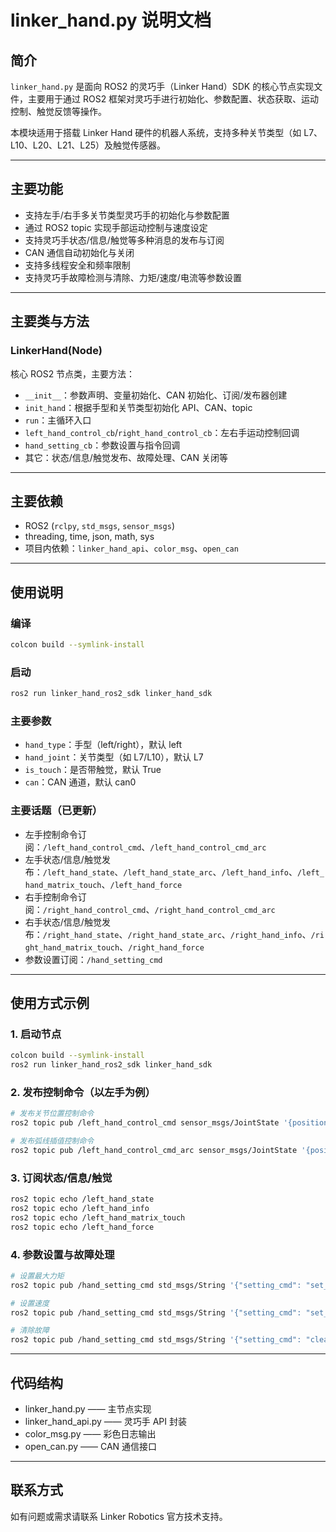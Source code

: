 # linker_hand.py 说明文档

## 简介

`linker_hand.py` 是面向 ROS2 的灵巧手（Linker Hand）SDK 的核心节点实现文件，主要用于通过 ROS2 框架对灵巧手进行初始化、参数配置、状态获取、运动控制、触觉反馈等操作。

本模块适用于搭载 Linker Hand 硬件的机器人系统，支持多种关节类型（如 L7、L10、L20、L21、L25）及触觉传感器。

---

## 主要功能

- 支持左手/右手多关节类型灵巧手的初始化与参数配置
- 通过 ROS2 topic 实现手部运动控制与速度设定
- 支持灵巧手状态/信息/触觉等多种消息的发布与订阅
- CAN 通信自动初始化与关闭
- 支持多线程安全和频率限制
- 支持灵巧手故障检测与清除、力矩/速度/电流等参数设置

---

## 主要类与方法

### LinkerHand(Node)
核心 ROS2 节点类，主要方法：
- `__init__`：参数声明、变量初始化、CAN 初始化、订阅/发布器创建
- `init_hand`：根据手型和关节类型初始化 API、CAN、topic
- `run`：主循环入口
- `left_hand_control_cb`/`right_hand_control_cb`：左右手运动控制回调
- `hand_setting_cb`：参数设置与指令回调
- 其它：状态/信息/触觉发布、故障处理、CAN 关闭等

---

## 主要依赖
- ROS2 (`rclpy`, `std_msgs`, `sensor_msgs`)
- threading, time, json, math, sys
- 项目内依赖：`linker_hand_api`、`color_msg`、`open_can`

---

## 使用说明

### 编译

```bash
colcon build --symlink-install
```

### 启动

```bash
ros2 run linker_hand_ros2_sdk linker_hand_sdk
```

### 主要参数
- `hand_type`：手型（left/right），默认 left
- `hand_joint`：关节类型（如 L7/L10），默认 L7
- `is_touch`：是否带触觉，默认 True
- `can`：CAN 通道，默认 can0

### 主要话题（已更新）
- 左手控制命令订阅：`/left_hand_control_cmd`、`/left_hand_control_cmd_arc`
- 左手状态/信息/触觉发布：`/left_hand_state`、`/left_hand_state_arc`、`/left_hand_info`、`/left_hand_matrix_touch`、`/left_hand_force`
- 右手控制命令订阅：`/right_hand_control_cmd`、`/right_hand_control_cmd_arc`
- 右手状态/信息/触觉发布：`/right_hand_state`、`/right_hand_state_arc`、`/right_hand_info`、`/right_hand_matrix_touch`、`/right_hand_force`
- 参数设置订阅：`/hand_setting_cmd`

---

## 使用方式示例

### 1. 启动节点
```bash
colcon build --symlink-install
ros2 run linker_hand_ros2_sdk linker_hand_sdk
```

### 2. 发布控制命令（以左手为例）
```bash
# 发布关节位置控制命令
ros2 topic pub /left_hand_control_cmd sensor_msgs/JointState '{position: [0.0, 0.0, 0.0, 0.0, 0.0, 0.0, 0.0], velocity: [0.0, 0.0, 0.0, 0.0, 0.0, 0.0, 0.0]}'

# 发布弧线插值控制命令
ros2 topic pub /left_hand_control_cmd_arc sensor_msgs/JointState '{position: [0.1, 0.2, 0.3, 0.4, 0.5, 0.6, 0.7], velocity: [0.1, 0.1, 0.1, 0.1, 0.1, 0.1, 0.1]}'
```

### 3. 订阅状态/信息/触觉
```bash
ros2 topic echo /left_hand_state
ros2 topic echo /left_hand_info
ros2 topic echo /left_hand_matrix_touch
ros2 topic echo /left_hand_force
```

### 4. 参数设置与故障处理
```bash
# 设置最大力矩
ros2 topic pub /hand_setting_cmd std_msgs/String '{"setting_cmd": "set_max_torque_limits", "params": {"hand_type": "left", "torque": [200, 200, 200, 200, 200]}}'

# 设置速度
ros2 topic pub /hand_setting_cmd std_msgs/String '{"setting_cmd": "set_speed", "params": {"hand_type": "left", "speed": [1, 1, 1, 1, 1]}}'

# 清除故障
ros2 topic pub /hand_setting_cmd std_msgs/String '{"setting_cmd": "clear_faults", "params": {"hand_type": "left"}}'
```

---

## 代码结构

- linker_hand.py         —— 主节点实现
- linker_hand_api.py     —— 灵巧手 API 封装
- color_msg.py           —— 彩色日志输出
- open_can.py            —— CAN 通信接口

---

## 联系方式
如有问题或需求请联系 Linker Robotics 官方技术支持。
